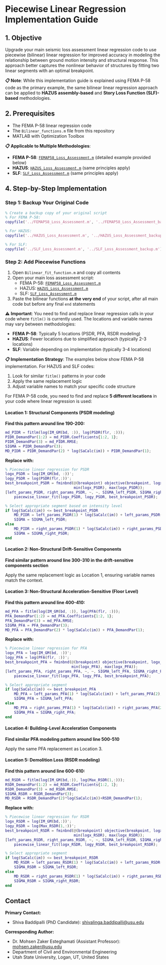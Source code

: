 # Piecewise Linear Regression Implementation Guide

## 1. Objective
Upgrade your main seismic loss assessment linear regression code to use piecewise (bilinear) linear regression for improved accuracy in modeling the relationship between ground motion intensity and structural response. This approach better captures the nonlinear behavior of structures by fitting two linear segments with an optimal breakpoint.

**📋 Note**: While this implementation guide is explained using FEMA P-58 code as the primary example, the same bilinear linear regression approach can be applied to **HAZUS assembly-based** and **Story Loss Function (SLF)-based** methodologies.

## 2. Prerequisites
- The FEMA P-58 linear regression code
- The `Bilinear_functions.m` file from this repository
- MATLAB with Optimization Toolbox
  
**📋 Applicable to Multiple Methodologies**: 
- **FEMA P-58**: [`FEMAP58_Loss_Assessment.m`](../FEMAP58_Loss_Assessment.m) (detailed example provided below)
- **HAZUS**: [`HAZUS_Loss_Assessment.m`](../HAZUS_Loss_Assessment.m) (same principles apply)
- **SLF**: [`SLF_Loss_Assessment.m`](../SLF_Loss_Assessment.m) (same principles apply)

## 4. Step-by-Step Implementation

### Step 1: Backup Your Original Code
```matlab
% Create a backup copy of your original script
% For FEMA P-58:
copyfile('../FEMAP58_Loss_Assessment.m', '../FEMAP58_Loss_Assessment_backup.m');

% For HAZUS:
copyfile('../HAZUS_Loss_Assessment.m', '../HAZUS_Loss_Assessment_backup.m');

% For SLF:
copyfile('../SLF_Loss_Assessment.m', '../SLF_Loss_Assessment_backup.m');
```
### Step 2: Add Piecewise Functions
1. Open `Bilinear_fit_function.m` and copy all contents
2. Open your main loss assessment script:
   - FEMA P-58: [`FEMAP58_Loss_Assessment.m`](../FEMAP58_Loss_Assessment.m)
   - HAZUS: [`HAZUS_Loss_Assessment.m`](../HAZUS_Loss_Assessment.m) 
   - SLF: [`SLF_Loss_Assessment.m`](../SLF_Loss_Assessment.m)
3. Paste the bilinear functions **at the very end** of your script, after all main code but before any final `end` statements

⚠️ **Important**: You need to find and replace linear regression calls in your code where `fitlm()` is currently used. The locations and variable names may vary between methodologies:

- **FEMA P-58**: Typically 5 locations (PSDR, PFA, RSDR modeling)
- **HAZUS**: Fewer locations due to simplified approach (typically 2-3 locations)
- **SLF**: Variable depending on implementation (typically 3-4 locations)

**📋 Implementation Strategy**: The examples below show FEMA P-58 implementation. For HAZUS and SLF codes:
1. Look for similar `fitlm()` patterns in your code
2. Apply the same replacement logic
3. Adjust variable names to match your specific code structure

For FEMA P-58 code, you need to find and replace **5 different locations** in your code where linear regression is used:

#### Location 1: Structural Components (PSDR modeling)
**Find this pattern around line 190-200:**
```matlab
md_PIDR = fitlm(log(IM_GM(bd, :)), log(PSDR(flr, :)));
PIDR_DemandPar(1:2) = md_PIDR.Coefficients{1:2, 1};
PIDR_DemandPar(3) = md_PIDR.RMSE;
SIGMA = PIDR_DemandPar(3);
MD_PIDR = PIDR_DemandPar(2) * log(SaCalc(im)) + PIDR_DemandPar(1);
```
**Replace with:**
```matlab
% Piecewise linear regression for PSDR
logx_PSDR = log(IM_GM(bd, :))';
logy_PSDR = log(PSDR(flr,:))';
best_breakpoint_PSDR = fminbnd(@(breakpoint) objective(breakpoint, logx_PSDR, logy_PSDR), ...
                               min(logx_PSDR), max(logx_PSDR));
[left_params_PSDR, right_params_PSDR, ~, ~, SIGMA_left_PSDR, SIGMA_right_PSDR] = ...
    piecewise_linear_fit(logx_PSDR, logy_PSDR, best_breakpoint_PSDR);

% Select appropriate segment based on intensity level
if log(SaCalc(im)) <= best_breakpoint_PSDR
    MD_PIDR = left_params_PSDR(1) * log(SaCalc(im)) + left_params_PSDR(2);
    SIGMA = SIGMA_left_PSDR;
else
    MD_PIDR = right_params_PSDR(1) * log(SaCalc(im)) + right_params_PSDR(2);
    SIGMA = SIGMA_right_PSDR;
end
```
#### Location 2: Non-Structural Drift-Sensitive Components 
**Find similar pattern around line 300-310 in the drift-sensitive components section**

Apply the same replacement logic as Location 1, ensuring variable names match the context.

#### Location 3: Non-Structural Acceleration-Sensitive (Floor Level)
**Find this pattern around line 400-410:**

```matlab
md_PFA = fitlm(log(IM_GM(bd, :)), log(PFA(flr, :)));
PFA_DemandPar(1:2) = md_PFA.Coefficients{1:2, 1};
PFA_DemandPar(3) = md_PFA.RMSE;
SIGMA_PFA = PFA_DemandPar(3);
MD_PFA = PFA_DemandPar(2) * log(SaCalc(im)) + PFA_DemandPar(1);
```

**Replace with:**
```matlab
% Piecewise linear regression for PFA
logx_PFA = log(IM_GM(bd, :))';
logy_PFA = log(PFA(flr, :))';
best_breakpoint_PFA = fminbnd(@(breakpoint) objective(breakpoint, logx_PFA, logy_PFA), ...
                              min(logx_PFA), max(logx_PFA));
[left_params_PFA, right_params_PFA, ~, ~, SIGMA_left_PFA, SIGMA_right_PFA] = ...
    piecewise_linear_fit(logx_PFA, logy_PFA, best_breakpoint_PFA);

% Select appropriate segment
if log(SaCalc(im)) <= best_breakpoint_PFA
    MD_PFA = left_params_PFA(1) * log(SaCalc(im)) + left_params_PFA(2);
    SIGMA_PFA = SIGMA_left_PFA;
else
    MD_PFA = right_params_PFA(1) * log(SaCalc(im)) + right_params_PFA(2);
    SIGMA_PFA = SIGMA_right_PFA;
end
```


#### Location 4: Building-Level Acceleration Components
**Find similar PFA modeling pattern around line 500-510**

Apply the same PFA replacement as Location 3.

#### Location 5: Demolition Loss (RSDR modeling)
**Find this pattern around line 600-610:**
```matlab
md_RSDR = fitlm(log(IM_GM(bd,:)), log(Max_RSDR(1,:)));
RSDR_DemandPar(1:2) = md_RSDR.Coefficients{1:2, 1};
RSDR_DemandPar(3) = md_RSDR.RMSE;
SIGMA_RSDR = RSDR_DemandPar(3);
MD_RSDR = RSDR_DemandPar(2)*log(SaCalc(im))+RSDR_DemandPar(1);
```

**Replace with:**
```matlab
% Piecewise linear regression for RSDR
logx_RSDR = log(IM_GM(bd,:))';
logy_RSDR = log(Max_RSDR(1,:))';
best_breakpoint_RSDR = fminbnd(@(breakpoint) objective(breakpoint, logx_RSDR, logy_RSDR), ...
                               min(logx_RSDR), max(logx_RSDR));
[left_params_RSDR, right_params_RSDR, ~, ~, SIGMA_left_RSDR, SIGMA_right_RSDR] = ...
    piecewise_linear_fit(logx_RSDR, logy_RSDR, best_breakpoint_RSDR);

% Select appropriate segment
if log(SaCalc(im)) <= best_breakpoint_RSDR
    MD_RSDR = left_params_RSDR(1) * log(SaCalc(im)) + left_params_RSDR(2);
    SIGMA_RSDR = SIGMA_left_RSDR;
else
    MD_RSDR = right_params_RSDR(1) * log(SaCalc(im)) + right_params_RSDR(2);
    SIGMA_RSDR = SIGMA_right_RSDR;
end
```

## Contact
**Primary Contact:**
- Shiva Baddipalli (PhD Candidate): shivalinga.baddipalli@usu.edu

**Corresponding Author:**  
- Dr. Mohsen Zaker Esteghamati (Assistant Professor): mohsen.zaker@usu.edu
- Department of Civil and Environmental Engineering
- Utah State University, Logan, UT, United States
